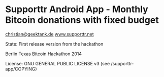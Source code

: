 Supporttr Android App - Monthly Bitcoin donations with fixed budget
=========
christian@geektank.de
www.supporttr.net

State: First release version from the hackathon

Berlin Texas Bitcoin Hackathon 2014

License: GNU GENERAL PUBLIC LICENSE v3 (see /supporttr-app/COPYING)
